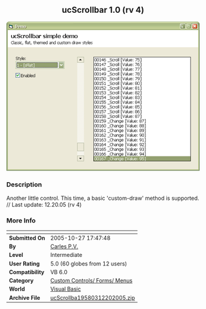 ﻿<div align="center">

## ucScrollbar 1\.0 \(rv 4\)

<img src="PIC2005102715226821.gif">
</div>

### Description

Another little control. This time, a basic 'custom-draw' method is supported. // Last update: 12.20.05 (rv 4)
 
### More Info
 


<span>             |<span>
---                |---
**Submitted On**   |2005-10-27 17:47:48
**By**             |[Carles P\.V\.](https://github.com/Planet-Source-Code/PSCIndex/blob/master/ByAuthor/carles-p-v.md)
**Level**          |Intermediate
**User Rating**    |5.0 (60 globes from 12 users)
**Compatibility**  |VB 6\.0
**Category**       |[Custom Controls/ Forms/  Menus](https://github.com/Planet-Source-Code/PSCIndex/blob/master/ByCategory/custom-controls-forms-menus__1-4.md)
**World**          |[Visual Basic](https://github.com/Planet-Source-Code/PSCIndex/blob/master/ByWorld/visual-basic.md)
**Archive File**   |[ucScrollba19580312202005\.zip](https://github.com/Planet-Source-Code/carles-p-v-ucscrollbar-1-0-rv-4__1-63046/archive/master.zip)








